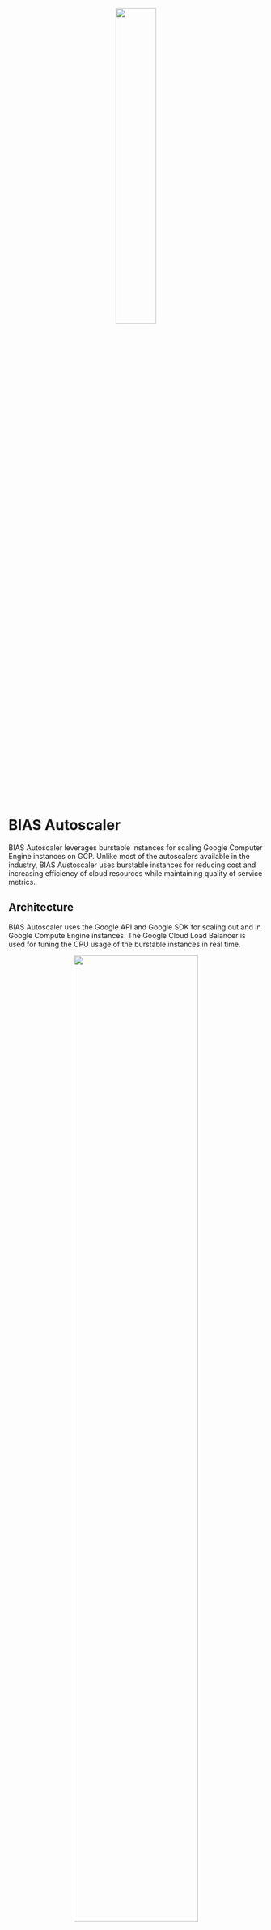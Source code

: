 <p align="center"><img src="https://bias-cloud.github.io/BIAS-Autoscaler/docs/img/BIAS_logo.png" height="40%" width="40%"> </p>

# BIAS Autoscaler
BIAS Autoscaler leverages burstable instances for scaling Google Computer Engine instances on GCP. Unlike most of the autoscalers available in the industry, BIAS Austoscaler 
uses burstable instances for reducing cost and increasing efficiency of cloud resources while maintaining quality of service
metrics.

## Architecture
BIAS Autoscaler uses the Google API and Google SDK for scaling out and in Google Compute Engine instances. The Google Cloud Load Balancer
is used for tuning the CPU usage of the burstable instances in real time. 

<p align="center"><img src="https://bias-cloud.github.io/BIAS-Autoscaler/docs/img/GCP_diagram.png" height="70%" width="70%"> </p>

### Internal design
The internal architecture of the BIAS Autoscaler consists of three major blocks: Controller, Monitor and Scaling Policy.

<p align="center"><img src="https://bias-cloud.github.io/BIAS-Autoscaler/docs/img/BIAS_architecture.jpg" height="50%" width="50%"> </p>

## Languages and frameworks
 - Java 11
 - Micronaut Framework 2.4.1
 - Swagger UI
 - Lombock  
 
### Google Cloud SDK and Libraries
 - [Google Compute Engine API Client Library for Java](https://github.com/googleapis/google-api-java-client-services/tree/master/clients/google-api-services-compute/beta)
 - [Google Stackdriver Monitoring Client for Java](https://github.com/googleapis/java-monitoring)
 - [Google Cloud SDK](https://cloud.google.com/sdk/)

## Requirements
- JDK 11
- Maven 3
- Google Cloud SDK

## Documentation
All documentation is available [here](/docs/README.md).

#### Index

1. [Quick Start](docs/src/1-quick-start.md)
   - [Run Autoscaler](docs/src/1-1-run.md)
   - [Configure Autoscaler](docs/src/1-2-configure.md)
2. [Scaling Policy](docs/src/2-scaling-policy.md)
3. [Autoscaler Architecture](docs/src/3-architecture.md)
   - [Monitor](docs/src/3-1-monitor.md)
   - [Scaling](docs/src/3-2-scaling.md)
   - [Controller](docs/src/3-3-controller.md)
4. [Benchmark Tests](docs/src/4-benchmark-tests.md)
5. [APIs](docs/src/5-apis.md)

### Citation
This work was published in the WoSC7:

Jaime Dantas, Hamzeh Khazaei and Marin Litoiu. 2021. BIAS Autoscaler: Leveraging Burstable Instances for Cost-Effective Autoscaling on Cloud Systems. In *Seventh International Workshop on Serverless Computing (WoSC7) 2021 (WoSC ’21), December 6, 2021, Virtual Event, Canada.* ACM, New York, NY, USA, 8 pages. https://doi.org/10.1145/3493651.3493667

## License
This project is licensed under the MIT License - see the [LICENSE](LICENSE) file for details.
